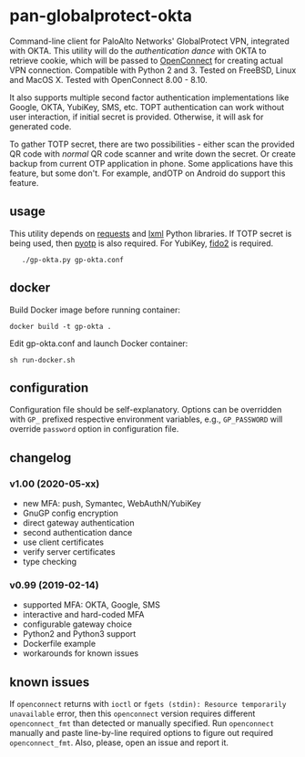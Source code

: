 # pan-globalprotect-okta

Command-line client for PaloAlto Networks' GlobalProtect VPN, integrated with OKTA.
This utility will do the _authentication dance_ with OKTA to retrieve cookie,
which will be passed to [OpenConnect](https://github.com/openconnect/openconnect)
for creating actual VPN connection. Compatible with Python 2 and 3. Tested on
FreeBSD, Linux and MacOS X. Tested with OpenConnect 8.00 - 8.10.

It also supports multiple second factor authentication implementations like Google, OKTA, YubiKey, SMS, etc.
TOPT authentication can work without user interaction, if initial secret is provided. 
Otherwise, it will ask for generated code.

To gather TOTP secret, there are two possibilities - either scan the provided QR
code with _normal_ QR code scanner and write down the secret. Or create backup
from current OTP application in phone. Some applications have this feature, but
some don't. For example, andOTP on Android do support this feature.

## usage
This utility depends on [requests](http://www.python-requests.org/) and [lxml](https://lxml.de/)
Python libraries. If TOTP secret is being used, then [pyotp](https://github.com/pyotp/pyotp)
is also required. For YubiKey, [fido2](https://github.com/Yubico/python-fido2) is required.

```
   ./gp-okta.py gp-okta.conf
```

## docker

Build Docker image before running container:
```
docker build -t gp-okta .
```

Edit gp-okta.conf and launch Docker container:
```
sh run-docker.sh
```

## configuration

Configuration file should be self-explanatory. Options can be overridden with
`GP_` prefixed respective environment variables, e.g., `GP_PASSWORD` will
override `password` option in configuration file.

## changelog
### v1.00 (2020-05-xx)
- new MFA: push, Symantec, WebAuthN/YubiKey
- GnuGP config encryption
- direct gateway authentication
- second authentication dance
- use client certificates
- verify server certificates
- type checking

### v0.99 (2019-02-14)
- supported MFA: OKTA, Google, SMS
- interactive and hard-coded MFA
- configurable gateway choice
- Python2 and Python3 support
- Dockerfile example
- workarounds for known issues

## known issues

If `openconnect` returns with `ioctl` or `fgets (stdin): Resource temporarily unavailable`
error, then this `openconnect` version requires different `openconnect_fmt` than detected
or manually specified. Run `openconnect` manually and paste line-by-line required options
to figure out required `openconnect_fmt`. Also, please, open an issue and report it.
